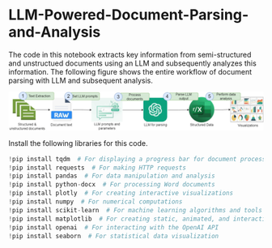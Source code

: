 # LLM-Powered-Document-Parsing-and-Analysis
The code in this notebook extracts key information from semi-structured and unstructued documents using an LLM and subsequently analyzes this information. The following figure shows the entire workflow of document parsing with LLM and subsequent analysis.  

![Example Image](images/parsing_workflow.png)  

Install the following libraries for this code.  
```python
!pip install tqdm  # For displaying a progress bar for document processing  
!pip install requests  # For making HTTP requests  
!pip install pandas  # For data manipulation and analysis  
!pip install python-docx  # For processing Word documents  
!pip install plotly  # For creating interactive visualizations  
!pip install numpy  # For numerical computations  
!pip install scikit-learn  # For machine learning algorithms and tools  
!pip install matplotlib  # For creating static, animated, and interactive plots  
!pip install openai  # For interacting with the OpenAI API  
!pip install seaborn  # For statistical data visualization  

